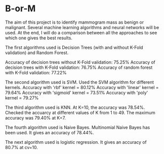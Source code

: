 # B-or-M
The aim of this project is to identify mammogram mass as benign or malignant. Several machine learning algorithms and neural networks will be used. At the end, I will do a comparison between all the approaches to see which one gives the best results. 

The first algorithms used is Decision Trees (with and without K-Fold validation) and Random Forest. 

Accuracy of decision trees without K-Fold validation: 75.25%
Accuracy of decision trees with K-Fold validation: 76.75%
Accuracy of random forest with K-Fold validation: 77.22%

The second algorithm used is SVM. Used the SVM algorithm for different kernels.
Accuracy with 'rbf' kernel = 80.12%
Accuracy with 'linear' kernel = 79.64%
Accuracy with 'sigmoid' kernel = 73.51%
Accuracy with 'poly' kernel = 79.27%

The third algorithm used is KNN. At K=10, the accuracy was 78.54%. 
Checked the accuarcy at different values of K from 1 to 49. The maximum accuracy was 79.40% at K=7.

The fourth algorithm used is Naive Bayes. Multinomial Naive Bayes has been used. It gives an accuracy of 78.44%.

The next algorithm used is logistic regression. It gives an accuracy of 80.7% at cv=10.
